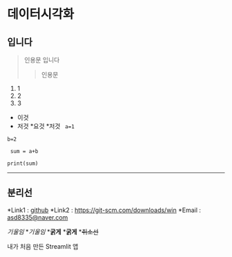 # 데이터시각화
## 입니다
> 인용문 입니다
> > 인용문
1. 1
2. 2
3. 3
* 이것
* 저것
  *요것
  *저것
``` a=1```
```
b=2
```
<code> sum = a+b </code>
<pre><code>print(sum)</code></pre>
***
분리선
---
*Link1 : [github](https://git-scm.com/downloads/win)
*Link2 : <https://git-scm.com/downloads/win>
*Email : <asd8335@naver.com>

*기울임*
*_기울임_
***굵게**
*__굵게__
*~~취소선~~

내가 처음 만든 Streamlit 앱
